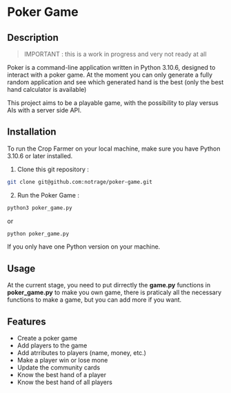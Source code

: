 # Poker Game
## Description
> IMPORTANT : this is a work in progress and very not ready at all

Poker is a command-line application written in Python 3.10.6, designed to interact with a poker game. At the moment you can only generate a fully random application and see which generated hand is the best (only the best hand calculator is available)

This project aims to be a playable game, with the possibility to play versus AIs with a server side API.
## Installation
To run the Crop Farmer on your local machine, make sure you have Python 3.10.6 or later installed.
1. Clone this git repository :
```bash
git clone git@github.com:notrage/poker-game.git
```
2. Run the Poker Game :
```bash
python3 poker_game.py
```
or
```bash
python poker_game.py
```
If you only have one Python version on your machine.
## Usage
At the current stage, you need to put dirrectly the **game.py** functions in **poker_game.py** to make you own game, there is praticaly all the necessary functions to make a game, but you can add more if you want.
## Features
- Create a poker game
- Add players to the game
- Add atrributes to players (name, money, etc.)
- Make a player win or lose mone
- Update the community cards
- Know the best hand of a player
- Know the best hand of all players